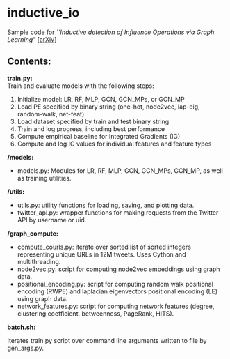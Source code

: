 # inductive_io

Sample code for _``Inductive detection of Influence Operations via Graph Learning"_ [[arXiv](https://arxiv.org/abs/2305.16544)]

## Contents:

**train.py:**  
Train and evaluate models with the following steps:
1. Initialize model: LR, RF, MLP, GCN, GCN_MPs, or GCN_MP
2. Load PE specified by binary string (one-hot, node2vec, lap-eig, random-walk, net-feat)
3. Load dataset specified by train and test binary string
4. Train and log progress, including best performance
5. Compute empirical baseline for Integrated Gradients (IG) 
6. Compute and log IG values for individual features and feature types

**/models:**

* models.py: Modules for LR, RF, MLP, GCN, GCN_MPs, GCN_MP, as well as training utilities.
  
**/utils:**

* utils.py: utility functions for loading, saving, and plotting data.
* twitter_api.py: wrapper functions for making requests from the Twitter API by username or uid.

**/graph_compute:**

* compute_courls.py: iterate over sorted list of sorted integers representing unique URLs in 12M tweets. Uses Cython and multithreading. 
* node2vec.py: script for computing node2vec embeddings using graph data.
* positional_encoding.py: script for computing random walk positional encoding (RWPE) and laplacian eigenvectors positional encoding (LE) using graph data.
* network_features.py: script for computing network features (degree, clustering coefficient, betweenness, PageRank, HITS).

**batch.sh:**

Iterates train.py script over command line arguments written to file by gen_args.py.
